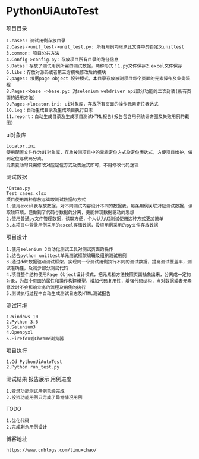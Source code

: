 # PythonUiAutoTest

项目目录

    1.cases: 测试用例存放目录
    2.Cases->unit_test->unit_test.py: 所有用例均继承此文件中的自定义unittest
    3.common: 项目公共方法
    4.Config->config.py：存放项目所有目录的路径信息
    5.Datas：存放了测试用例所需的测试数据，两种形式：1.py文件保存2.excel文件保存
    6.libs：存放对源码或者第三方模块修改后的模块
    7.pages: 根据page object 设计模式，本目录存放被测项目每个页面的元素操作及业务流程
    8.Pages->base ->base.py: 对selenium webdriver api部分功能的二次封装(所有页面的通用方法)
    9.Pages->locator.ini: ui对象库，存放所有页面的操作元素定位表达式
    10.log：自动生成目录及生成项目执行日志
    11.report：自动生成目录及生成项目测试HTML报告(报告包含用例统计饼图及失败用例的截图)
ui对象库

    Locator.ini
    使用配置文件作为UI对象库，存放被测项目中的元素定位方式及定位表达式，方便项目维护，做到定位与代码分离，
    元素变动时只需修改对应定位方式及表达式即可，不用修改代码逻辑
测试数据

    *Datas.py
    Test_cases.xlsx
    项目使用两种存放与读取测试数据的方式
    1.使用excel表存放数据，对不同测试内容设计不同的数据表，每条用例关联对应测试数据，读取较麻烦，但做到了代码与数据的分离，更能体现数据驱动的思想
    2.使用普通py文件管理数据，读取方便，个人认为UI测试使用这种方式更加简单
    3.本项目中登录用例采用的excel存储数据，投资用例采用的py文件存放数据
项目设计

    1.使用selenium 3自动化测试工具对测试页面的操作
    2.结合python unittest单元测试框架编辑及组织测试用例
    3.通过ddt数据驱动测试框架，实现同一个测试用例执行不同的测试数据，提高测试覆盖率，测试准确性，及减少部分测试代码
    4.项目整个结构使用Page Object设计模式，把元素和方法按照页面抽象出来，分离成一定的对象，为每个页面的属性和操作构建模型，增加代码复用性，增强代码结构，当对数据或者元素修改时不会影响业务的流程及用例的执行
    5.测试执行过程中自动生成测试日志及HTML测试报告
测试环境

    1.Windows 10 
    2.Python 3.6
    3.Selenium3 
    4.Openpyxl
    5.Firefox或Chrome浏览器
项目执行

    1.Cd PythonUiAutoTest
    2.Python run_test.py
测试结果
    报告展示
用例进度

    1.登录功能测试用例已经完成
    2.投资功能用例只完成了异常情况用例
TODO

    1.优化代码
    2.完成剩余用例设计
博客地址

    https://www.cnblogs.com/linuxchao/